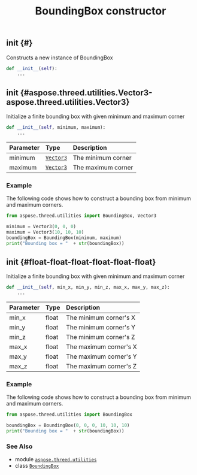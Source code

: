 ﻿---
title: BoundingBox constructor
second_title: Aspose.3D for Python via .NET API References
description: 
type: docs
weight: 10
url: /aspose.threed.utilities/boundingbox/__init__/
is_root: false
---

## __init__ {#}

Constructs a new instance of BoundingBox



```python
def __init__(self):
    ...
```




## __init__ {#aspose.threed.utilities.Vector3-aspose.threed.utilities.Vector3}

Initialize a finite bounding box with given minimum and maximum corner



```python
def __init__(self, minimum, maximum):
    ...
```


| Parameter | Type | Description |
| :- | :- | :- |
| minimum | [`Vector3`](/3d/python-net/aspose.threed.utilities/vector3) | The minimum corner |
| maximum | [`Vector3`](/3d/python-net/aspose.threed.utilities/vector3) | The maximum corner |

### Example 


The following code shows how to construct a bounding box from minimum and maximum corners.

```python
from aspose.threed.utilities import BoundingBox, Vector3

minimum = Vector3(0, 0, 0)
maximum = Vector3(10, 10, 10)
boundingBox = BoundingBox(minimum, maximum)
print("Bounding box = "  + str(boundingBox))

```


## __init__ {#float-float-float-float-float-float}

Initialize a finite bounding box with given minimum and maximum corner



```python
def __init__(self, min_x, min_y, min_z, max_x, max_y, max_z):
    ...
```


| Parameter | Type | Description |
| :- | :- | :- |
| min_x | float | The minimum corner's X |
| min_y | float | The minimum corner's Y |
| min_z | float | The minimum corner's Z |
| max_x | float | The maximum corner's X |
| max_y | float | The maximum corner's Y |
| max_z | float | The maximum corner's Z |

### Example 


The following code shows how to construct a bounding box from minimum and maximum corners.

```python
from aspose.threed.utilities import BoundingBox

boundingBox = BoundingBox(0, 0, 0, 10, 10, 10)
print("Bounding box = "  + str(boundingBox))

```



### See Also
* module [`aspose.threed.utilities`](../../)
* class [`BoundingBox`](/3d/python-net/aspose.threed.utilities/boundingbox)
